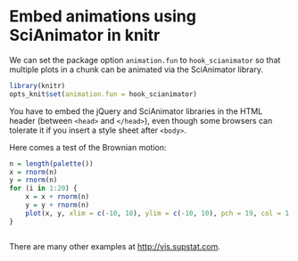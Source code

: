 # Embed animations using SciAnimator in knitr

We can set the package option `animation.fun` to `hook_scianimator` so that
multiple plots in a chunk can be animated via the SciAnimator library.


```r
library(knitr)
opts_knit$set(animation.fun = hook_scianimator)
```


You have to embed the jQuery and SciAnimator libraries in the HTML header
(between `<head>` and `</head>`), even though some browsers can tolerate it
if you insert a style sheet after `<body>`.

<link rel="stylesheet" href="http://vis.supstat.com//assets/themes/dinky/css/scianimator.css">
<script src="https://ajax.googleapis.com/ajax/libs/jquery/1.7.1/jquery.min.js"></script>
<script src="http://vis.supstat.com/assets/themes/dinky/js/jquery.scianimator.min.js"></script>

Here comes a test of the Brownian motion:


```r
n = length(palette())
x = rnorm(n)
y = rnorm(n)
for (i in 1:20) {
    x = x + rnorm(n)
    y = y + rnorm(n)
    plot(x, y, xlim = c(-10, 10), ylim = c(-10, 10), pch = 19, col = 1:n, cex = 2)
}
```


<div class="scianimator">
<div id="test" style="display: inline-block;">
</div>
</div>
<script type="text/javascript">
  (function($) {
    $(document).ready(function() {
      var imgs = Array(20);
      for (i=0; ; i++) {
        if (i == imgs.length) break;
        imgs[i] = "http://animation.r-forge.r-project.org/knitr-ex/figure/107-animation-scianimator-test" + (i + 1) + ".png";
      }
      $("#test").scianimator({
          "images": imgs,
          "delay": 100,
          "controls": ["first", "previous", "play", "next", "last", "loop", "speed"],
      });
      $("#test").scianimator("play");
    });
  })(jQuery);
</script>


There are many other examples at <http://vis.supstat.com>.
